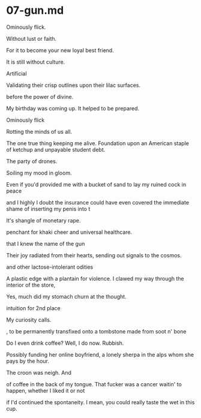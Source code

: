 # 07-gun.md

Ominously flick.

Without lust or faith.

For it to become your new loyal best friend.

It is still without culture.

Artificial

Validating their crisp outlines upon their lilac surfaces.

before the power of divine.

My birthday was coming up. It helped to be prepared.

Ominously flick

Rotting the minds of us all.

The one true thing keeping me alive. Foundation upon an American staple of ketchup and unpayable student debt.

The party of drones.

Soiling my mood in gloom.


Even if you'd provided me with a bucket of sand to lay my ruined cock in peace

 and I highly I doubt the insurance could have even covered the immediate shame of inserting my penis into t

It's shangle of monetary rape.

 penchant for khaki cheer and universal healthcare.

  that I knew the name of the gun

Their joy radiated from their hearts, sending out signals to the cosmos.

and other lactose-intolerant odities

 A plastic edge with a plantain for violence. I clawed my way through the interior of the store,


Yes, much did my stomach churn at the thought.

intuition for 2nd place

My curiosity calls.

, to be permanently transfixed onto a tombstone made from soot n' bone

Do I even drink coffee? Well, I do now. Rubbish.

Possibly funding her online boyfriend, a lonely sherpa in the alps whom she pays by the hour. 


The croon was neigh. And



 of coffee in the back of my tongue. That fucker was a cancer waitin' to happen, whether I liked it or not

  if I'd continued the spontaneity. I mean, you could really taste the wet in this cup.